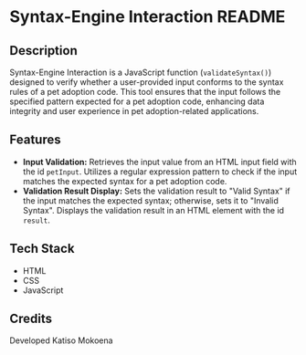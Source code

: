 # Syntax-Engine Interaction README

## Description

 Syntax-Engine Interaction is a JavaScript function (`validateSyntax()`) designed to verify whether a user-provided input conforms to the syntax rules of a pet adoption code. This tool ensures that the input follows the specified pattern expected for a pet adoption code, enhancing data integrity and user experience in pet adoption-related applications.

## Features

- **Input Validation:** Retrieves the input value from an HTML input field with the id `petInput`. Utilizes a regular expression pattern to check if the input matches the expected syntax for a pet adoption code.
- **Validation Result Display:** Sets the validation result to "Valid Syntax" if the input matches the expected syntax; otherwise, sets it to "Invalid Syntax". Displays the validation result in an HTML element with the id `result`.

## Tech Stack

- HTML
- CSS
- JavaScript

## Credits
Developed Katiso Mokoena
